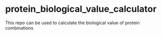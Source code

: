 # protein_biological_value_calculator
This repo can be used to calculate the biological value of protein combinations
